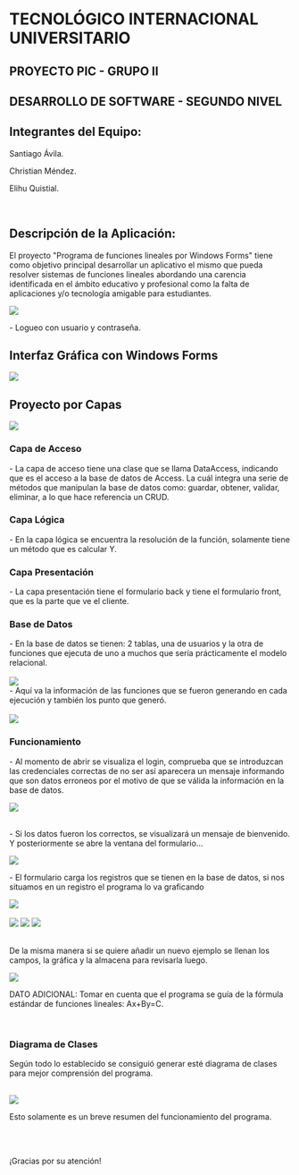 <h1>TECNOLÓGICO INTERNACIONAL UNIVERSITARIO</h1>
<h2>PROYECTO PIC - GRUPO II</h2>
<h2>DESARROLLO DE SOFTWARE - SEGUNDO NIVEL</h2>
<h2>Integrantes del Equipo: </h2>
<p>Santiago Ávila.</p>
<p>Christian Méndez.</p>
<p>Elihu Quistial.</p>
<br>
<h2>Descripción de la Aplicación: </h2>
<p>El proyecto "Programa de funciones lineales por Windows Forms" tiene como objetivo principal desarrollar un aplicativo el mismo que pueda resolver sistemas de funciones lineales abordando una carencia identificada en el ámbito educativo y profesional como la falta de aplicaciones y/o tecnología amigable para estudiantes.</p>

<img src="https://github.com/Santiavila573/FuncionesLineales_ProjectPIC/assets/156937812/bff10895-9c97-4773-a450-02778c9b6161/">
<p> - Logueo con usuario y contraseña.</p>
<h2>Interfaz Gráfica con Windows Forms</h2>
<img src="https://github.com/Santiavila573/FuncionesLineales_ProjectPIC/assets/156937812/d53caa65-64bb-4f0c-b510-bdda71eec48e"/>
<h2>Proyecto por Capas</h2>
<img src="https://github.com/Santiavila573/FuncionesLineales_ProjectPIC/assets/156937812/07ee7144-086d-4246-ae8d-bcf13299ccb9"/> 
<h3>Capa de Acceso</h3>
- La capa de acceso tiene una clase que se llama DataAccess, indicando que es el acceso a la base de datos de Access. La cuál integra una serie de métodos que manipulan la base de datos como: guardar, obtener, validar, eliminar, a lo que hace referencia un CRUD.
<h3>Capa Lógica</h3>
- En la capa lógica se encuentra la resolución de la función, solamente tiene un método que es calcular Y.
<h3>Capa Presentación</h3>
- La capa presentación tiene el formulario back y tiene el formulario front, que es la parte que ve el cliente.

<h3>Base de Datos</h3>
- En la base de datos se tienen: 2 tablas, una de usuarios y la otra de funciones que ejecuta de uno a muchos que sería prácticamente el modelo relacional. 
<br>
<br>
<img src = "https://github.com/Santiavila573/FuncionesLineales_ProjectPIC/assets/156937812/52afeb6c-9515-4174-a286-311af4edf665"/>
  <br>
- Aquí va la información de las funciones que se fueron generando en cada ejecución y también los punto que generó.
  <br>
  <br>
<img src="https://github.com/Santiavila573/FuncionesLineales_ProjectPIC/assets/156937812/5a7879ff-cd26-4866-b1b3-6a82bc872393"/>
<br>
<h3>Funcionamiento</h3>
<p> - Al momento de abrir se visualiza el login, comprueba que se introduzcan las credenciales correctas de no ser así aparecera un mensaje informando que son datos erroneos por el motivo de que se válida la información en la base de datos.</p>
<img src=https://github.com/Santiavila573/FuncionesLineales_ProjectPIC/assets/156937812/224b028c-a5e7-4d56-b04d-cf9db5958ff9/>
<br>
<br>
<p> - Si los datos fueron los correctos, se visualizará un mensaje de bienvenido. Y posteriormente se abre la ventana del formulario...</p>
<img src=https://github.com/Santiavila573/FuncionesLineales_ProjectPIC/assets/156937812/f40cc325-c3e6-4c39-b4a6-863ec40c6f4c"/>
<br>
<p> - El formulario carga los registros que se tienen en la base de datos, si nos situamos en un registro el programa lo va graficando</p>
<img src="https://github.com/Santiavila573/FuncionesLineales_ProjectPIC/assets/156937812/36078af1-7d99-4cb3-aca2-3f499d7f7228"/>
<br>
<br>
<img src="https://github.com/Santiavila573/FuncionesLineales_ProjectPIC/assets/156937812/777c7f37-8cb8-4267-a4d2-1fc9d972d500"/>
<img src="https://github.com/Santiavila573/FuncionesLineales_ProjectPIC/assets/156937812/f784392a-b46d-41ae-8750-380b5047b04a"/>
<img src="https://github.com/Santiavila573/FuncionesLineales_ProjectPIC/assets/156937812/044a706e-f091-4814-8cf8-5b3557719fff"/>
<br>
<br>
<p>De la misma manera si se quiere añadir un nuevo ejemplo se llenan los campos, la gráfica y la almacena para revisarla luego.</p>
<img src="https://github.com/Santiavila573/FuncionesLineales_ProjectPIC/assets/156937812/117c557c-15fd-437f-922e-6d50f87d0d74"/>

<p>DATO ADICIONAL: Tomar en cuenta que el programa se guía de la fórmula estándar de funciones lineales: Ax+By=C.</p>
<br>
<h3>Diagrama de Clases</h3>
<p>Según todo lo establecido se consiguió generar esté diagrama de clases para mejor comprensión del programa.</p>
<br>
<img src="https://github.com/Santiavila573/FuncionesLineales_ProjectPIC/assets/156937812/99aece7d-9ace-4a3a-87c0-13dc3d7508b9"/>
<p>Esto solamente es un breve resumen del funcionamiento del programa.</p>
<br>
<br>
<p>¡Gracias por su atención!</p>














